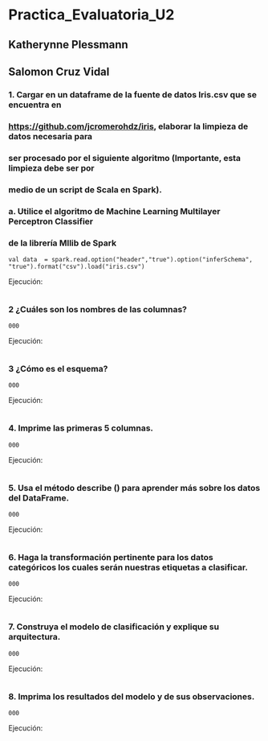 # Practica_Evaluatoria_U2
## Katherynne Plessmann
## Salomon Cruz Vidal

### 1. Cargar en un dataframe de la fuente de datos Iris.csv que se encuentra en
### https://github.com/jcromerohdz/iris, elaborar la limpieza de datos necesaria para
### ser procesado por el siguiente algoritmo (Importante, esta limpieza debe ser por
### medio de un script de Scala en Spark).
### a. Utilice el algoritmo de Machine Learning Multilayer Perceptron Classifier
### de la librería Mllib de Spark

```
val data  = spark.read.option("header","true").option("inferSchema", "true").format("csv").load("iris.csv")
```
Ejecución:
```

```
### 2 ¿Cuáles son los nombres de las columnas?
```
000
```
Ejecución:
```

```
### 3 ¿Cómo es el esquema?
```
000
```
Ejecución:
```

```
### 4. Imprime las primeras 5 columnas.
```
000
```
Ejecución:
```

```
### 5. Usa el método describe () para aprender más sobre los datos del DataFrame.
```
000
```
Ejecución:
```

```
### 6. Haga la transformación pertinente para los datos categóricos los cuales serán nuestras etiquetas a clasificar.
```
000
```
Ejecución:
```

```
### 7. Construya el modelo de clasificación y explique su arquitectura.
```
000
```
Ejecución:
```

```
### 8. Imprima los resultados del modelo y de sus observaciones.
```
000
```
Ejecución:
```

```